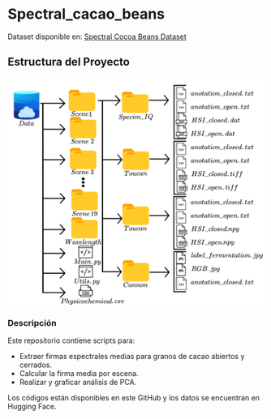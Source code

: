 # Spectral_cacao_beans

Dataset disponible en: [Spectral Cocoa Beans Dataset](https://huggingface.co/datasets/kebincontreras/Spectral_cocoa_Beans/tree/main)

## Estructura del Proyecto

![data_structure](data_structure.png)

### Descripción

Este repositorio contiene scripts para:
- Extraer firmas espectrales medias para granos de cacao abiertos y cerrados.
- Calcular la firma media por escena.
- Realizar y graficar análisis de PCA.

Los códigos están disponibles en este GitHub y los datos se encuentran en Hugging Face.
